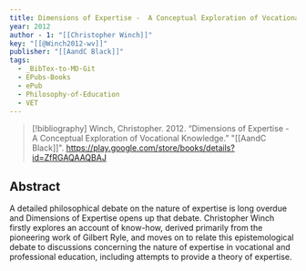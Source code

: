```yaml
---
title: Dimensions of Expertise -  A Conceptual Exploration of Vocational Knowledge
year: 2012
author - 1: "[[Christopher Winch]]"
key: "[[@Winch2012-wv]]"
publisher: "[[AandC Black]]"
tags:
  - _BibTex-to-MD-Git
  - EPubs-Books
  - ePub
  - Philosophy-of-Education
  - VET
---
```


> [!bibliography]
> Winch, Christopher. 2012. “Dimensions of Expertise -  A Conceptual Exploration of Vocational Knowledge.” "[[AandC Black]]". https://play.google.com/store/books/details?id=ZfRGAQAAQBAJ

## Abstract
A detailed philosophical debate on the nature of expertise is long overdue and Dimensions of Expertise opens up that debate. Christopher Winch firstly explores an account of know-how, derived primarily from the pioneering work of Gilbert Ryle, and moves on to relate this epistemological debate to discussions concerning the nature of expertise in vocational and professional education, including attempts to provide a theory of expertise.